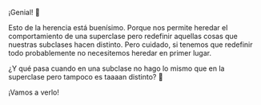 ¡Genial! :tada:

Esto de la herencia está buenísimo. Porque nos permite heredar el comportamiento de una superclase pero redefinir aquellas cosas que nuestras subclases hacen distinto. Pero cuidado, si tenemos que redefinir todo probablemente no necesitemos heredar en primer lugar. 

¿Y qué pasa cuando en una subclase no hago lo mismo que en la superclase pero tampoco es taaaan distinto? :thought_balloon:

¡Vamos a verlo!